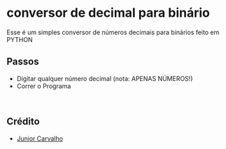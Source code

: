# conversor de decimal para binário
Esse é um simples conversor de números decimais para binários feito em PYTHON
## 
## Passos
  - Digitar qualquer número decimal (nota: APENAS NÚMEROS!) 
  - Correr o Programa
  <br>

## Crédito
  - <a href="Github.com/Junior4Carvalho">Junior Carvalho </a>
